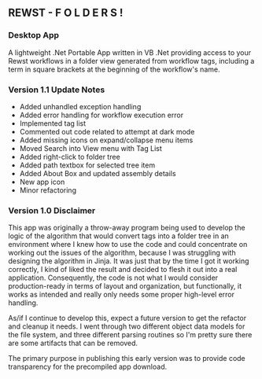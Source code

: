 ## REWST - F O L D E R S !

### Desktop App
A lightweight .Net Portable App written in VB .Net providing access to your Rewst workflows in a folder view generated from workflow tags, including a term in square brackets at the beginning of the workflow's name.

### Version 1.1 Update Notes

 - Added unhandled exception handling
 - Added error handling for workflow execution error
 - Implemented tag list
 - Commented out code related to attempt at dark mode
 - Added missing icons on expand/collapse menu items
 - Moved Search into View menu with Tag List
 - Added right-click to folder tree
 - Added path textbox for selected tree item
 - Added About Box and updated assembly details
 - New app icon
 - Minor refactoring

### Version 1.0 Disclaimer

This app was originally a throw-away program being used to develop the logic of the algorithm that would convert tags into a folder tree in an environment where I knew how to use the code and could concentrate on working out the issues of the algorithm, because I was struggling with designing the algorithm in Jinja. It was just that by the time I got it working correctly, I kind of liked the result and decided to flesh it out into a real application. Consequently, the code is not what I would consider production-ready in terms of layout and organization, but functionally, it works as intended and really only needs some proper high-level error handling.

As/if I continue to develop this, expect a future version to get the refactor and cleanup it needs. I went through two different object data models for the file system, and three different parsing routines so I'm pretty sure there are some artifacts that can be removed.

The primary purpose in publishing this early version was to provide code transparency for the precompiled app download.
